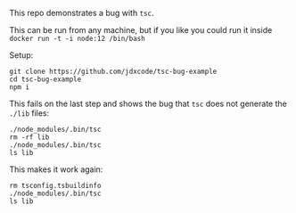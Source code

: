 This repo demonstrates a bug with `tsc`.

This can be run from any machine, but if you like you could run it inside `docker run -t -i node:12 /bin/bash`

Setup:
```
git clone https://github.com/jdxcode/tsc-bug-example
cd tsc-bug-example
npm i
```

This fails on the last step and shows the bug that `tsc` does not generate the `./lib` files:

```
./node_modules/.bin/tsc
rm -rf lib
./node_modules/.bin/tsc
ls lib
```

This makes it work again:

```
rm tsconfig.tsbuildinfo
./node_modules/.bin/tsc
ls lib
```

